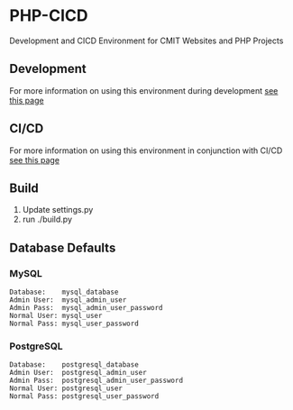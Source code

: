 # PHP-CICD
Development and CICD Environment for CMIT Websites and PHP Projects

## Development

For more information on using this environment during development [see this page](README-dev.md)

## CI/CD

For more information on using this environment in conjunction with CI/CD [see this page](README-cicd.md)

## Build
1) Update settings.py
2) run ./build.py

## Database Defaults
### MySQL
```
Database:    mysql_database
Admin User:  mysql_admin_user
Admin Pass:  mysql_admin_user_password
Normal User: mysql_user
Normal Pass: mysql_user_password
```
### PostgreSQL
```
Database:    postgresql_database
Admin User:  postgresql_admin_user
Admin Pass:  postgresql_admin_user_password
Normal User: postgresql_user
Normal Pass: postgresql_user_password
```